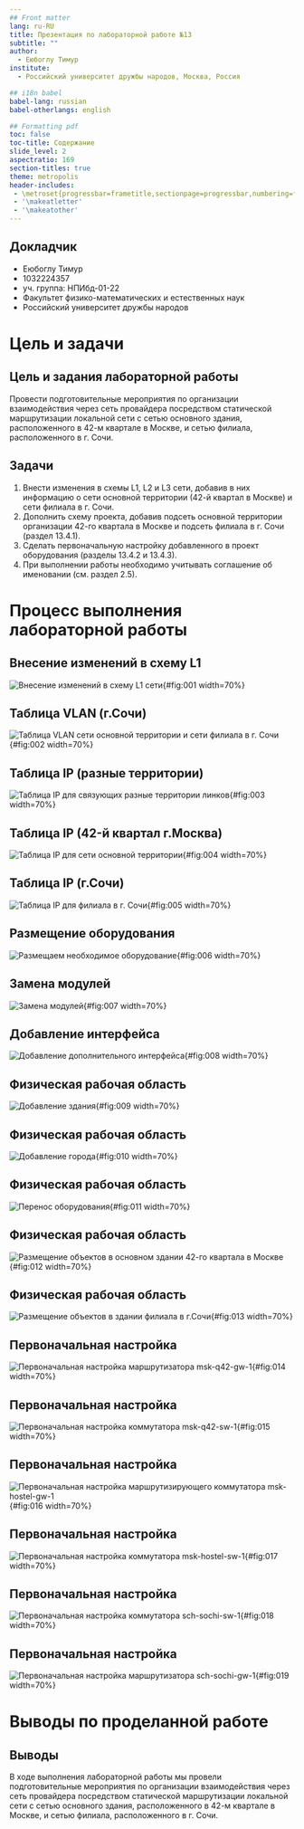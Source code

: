 ```yaml
---
## Front matter
lang: ru-RU
title: Презентация по лабораторной работе №13
subtitle: ""
author:
  - Еюбоглу Тимур
institute:
  - Российский университет дружбы народов, Москва, Россия

## i18n babel
babel-lang: russian
babel-otherlangs: english

## Formatting pdf
toc: false
toc-title: Содержание
slide_level: 2
aspectratio: 169
section-titles: true
theme: metropolis
header-includes:
 - \metroset{progressbar=frametitle,sectionpage=progressbar,numbering=fraction}
 - '\makeatletter'
 - '\makeatother'
---
```



## Докладчик

  * Еюбоглу Тимур
  * 1032224357
  * уч. группа: НПИбд-01-22
  * Факультет физико-математических и естественных наук
  * Российский университет дружбы народов


# Цель и задачи

## Цель и задания лабораторной работы

Провести подготовительные мероприятия по организации взаимодействия через сеть провайдера посредством статической маршрутизации локальной сети с сетью основного здания, расположенного в 42-м квартале в Москве, и сетью филиала, расположенного в г. Сочи.

## Задачи

1. Внести изменения в схемы L1, L2 и L3 сети, добавив в них информацию о сети основной территории (42-й квартал в Москве) и сети филиала в г. Сочи.
2. Дополнить схему проекта, добавив подсеть основной территории организации 42-го квартала в Москве и подсеть филиала в г. Сочи (раздел 13.4.1).
3. Сделать первоначальную настройку добавленного в проект оборудования (разделы 13.4.2 и 13.4.3).
4. При выполнении работы необходимо учитывать соглашение об именовании (см. раздел 2.5).

# Процесс выполнения лабораторной работы

## Внесение изменений в схему L1

![Внесение изменений в схему L1 сети](image/01.png){#fig:001 width=70%}

## Таблица VLAN (г.Сочи)

![Таблица VLAN сети основной территории и сети филиала в г. Сочи](image/02.png){#fig:002 width=70%}

## Таблица IP (разные территории)

![Таблица IP для связующих разные территории линков](image/03.png){#fig:003 width=70%}

## Таблица IP (42-й квартал г.Москва)

![Таблица IP для сети основной территории](image/04.png){#fig:004 width=70%}

## Таблица IP (г.Сочи)

![Таблица IP для филиала в г. Сочи](image/05.png){#fig:005 width=70%}

## Размещение оборудования

![Размещаем необходимое оборудование](image/06.png){#fig:006 width=70%}

## Замена модулей

![Замена модулей](image/07.png){#fig:007 width=70%}

## Добавление интерфейса

![Добавление дополнительного интерфейса](image/08.png){#fig:008 width=70%}

## Физическая рабочая область

![Добавление здания](image/09.png){#fig:009 width=70%}

## Физическая рабочая область

![Добавление города](image/10.png){#fig:010 width=70%}

## Физическая рабочая область

![Перенос оборудования](image/11.png){#fig:011 width=70%}

## Физическая рабочая область

![Размещение объектов в основном здании 42-го квартала в Москве](image/12.png){#fig:012 width=70%}

## Физическая рабочая область

![Размещение объектов в здании филиала в г.Сочи](image/13.png){#fig:013 width=70%}

## Первоначальная настройка

![Первоначальная настройка маршрутизатора msk-q42-gw-1](image/14.png){#fig:014 width=70%}

## Первоначальная настройка

![Первоначальная настройка коммутатора msk-q42-sw-1](image/15.png){#fig:015 width=70%}

## Первоначальная настройка

![Первоначальная настройка маршрутизирующего коммутатора msk-hostel-gw-1](image/16.png){#fig:016 width=70%}

## Первоначальная настройка

![Первоначальная настройка коммутатора msk-hostel-sw-1](image/17.png){#fig:017 width=70%}

## Первоначальная настройка

![Первоначальная настройка коммутатора sch-sochi-sw-1](image/18.png){#fig:018 width=70%}

## Первоначальная настройка

![Первоначальная настройка маршрутизатора sch-sochi-gw-1](image/19.png){#fig:019 width=70%}

# Выводы по проделанной работе

## Выводы

В ходе выполнения лабораторной работы мы провели подготовительные мероприятия по организации взаимодействия через сеть провайдера посредством статической маршрутизации локальной сети с сетью основного здания, расположенного в 42-м квартале в Москве, и сетью филиала, расположенного в г. Сочи.